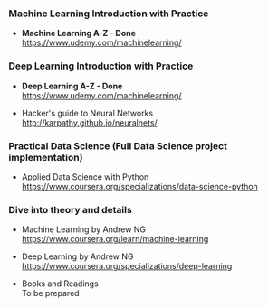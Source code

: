 ### Machine Learning Introduction with Practice
- <b>Machine Learning A-Z - Done</b><br>
https://www.udemy.com/machinelearning/


### Deep Learning Introduction with Practice
- <b>Deep Learning A-Z - Done</b><br>
https://www.udemy.com/machinelearning/

- Hacker's guide to Neural Networks<br>
http://karpathy.github.io/neuralnets/


### Practical Data Science (Full Data Science project implementation)
- Applied Data Science with Python<br>
https://www.coursera.org/specializations/data-science-python


### Dive into theory and details
- Machine Learning by Andrew NG<br>
https://www.coursera.org/learn/machine-learning

- Deep Learning by Andrew NG<br>
https://www.coursera.org/specializations/deep-learning

- Books and Readings<br>
To be prepared
